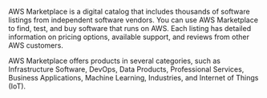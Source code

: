 AWS Marketplace is a digital catalog that includes thousands of software listings from independent software vendors. You can use AWS Marketplace to find, test, and buy software that runs on AWS. Each listing has detailed information on pricing options, available support, and reviews from other AWS customers.

AWS Marketplace offers products in several categories, such as Infrastructure Software, DevOps, Data Products, Professional Services, Business Applications, Machine Learning, Industries, and Internet of Things (IoT).